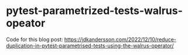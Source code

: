 # pytest-parametrized-tests-walrus-opeator

Code for this blog post: https://jdkandersson.com/2022/12/10/reduce-duplication-in-pytest-parametrised-tests-using-the-walrus-operator/
